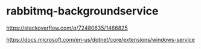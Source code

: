 # rabbitmq-backgroundservice

https://stackoverflow.com/q/72480635/1466825

https://docs.microsoft.com/en-us/dotnet/core/extensions/windows-service
